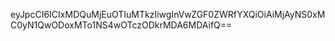 eyJpcCI6ICIxMDQuMjEuOTIuMTkzIiwgInVwZGF0ZWRfYXQiOiAiMjAyNS0xMC0yN1QwODoxMTo1NS4wOTczODkrMDA6MDAifQ==